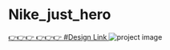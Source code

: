 # Nike_just_hero
[👉👉👉 👉👉👉 #Design Link ](https://www.figma.com/file/zxVBWY7JV6nNPg8nzXuJCs/Learn-React-with-10-Projects-(Copy)?type=design&node-id=0%3A1&mode=dev)
![project image](https://i.ibb.co/DMPVhXk/Product-Page.png)

